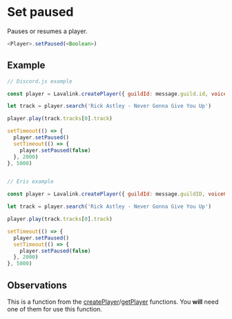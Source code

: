 # Set paused

  Pauses or resumes a player.

  ```js
  <Player>.setPaused(<Boolean>)
  ```

## Example


  ```js
  // Discord.js example
  
  const player = Lavalink.createPlayer({ guildId: message.guild.id, voiceChannelId: message.member.voice.channel.id })
  
  let track = player.search('Rick Astley - Never Gonna Give You Up')

  player.play(track.tracks[0].track)

  setTimeout(() => {
    player.setPaused()
    setTimeout(() => {
      player.setPaused(false)
    }, 2000)
  }, 5000)
  
  
  // Eris example
  
  const player = Lavalink.createPlayer({ guildId: message.guildID, voiceChannelId: message.member.voiceState.channelID })
  
  let track = player.search('Rick Astley - Never Gonna Give You Up')

  player.play(track.tracks[0].track)

  setTimeout(() => {
    player.setPaused()
    setTimeout(() => {
      player.setPaused(false)
    }, 2000)
  }, 5000)
  ```
  
## Observations

  This is a function from the [createPlayer](docs/createPlayer.md)/[getPlayer](docs/getPlayer.md) functions. You **will** need one of them for use this function.
